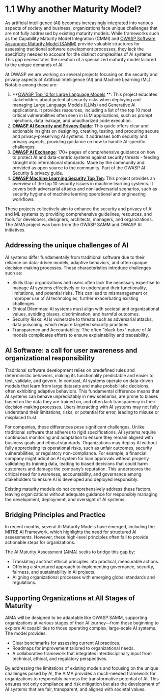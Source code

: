 # 1.1 Why another Maturity Model?

As artificial intelligence (AI) becomes increasingly integrated into various aspects of society and business, organizations face unique challenges that are not fully addressed by existing maturity models. While frameworks such as the Capability Maturity Model Integration (CMMI) and [OWASP Software Assurance Maturity Model (SAMM)](https://owaspsamm.org) provide valuable structures for assessing traditional software development processes, they lack the specificity needed to account for the distinct complexities of AI systems. This gap necessitates the creation of a specialized maturity model tailored to the unique demands of AI.

At OWASP we are working on several projects focusing on the security and privacy aspects of Artificial Intelligence (AI) and Machine Learning (ML). Notable among these are:

1.   **[OWASP Top 10 for Large Language Models](https://owasp.org/www-project-top-10-for-large-language-models/) **: This project educates stakeholders about potential security risks when deploying and managing Large Language Models (LLMs) and Generative AI applications. It provides resources, including a list of the top 10 most critical vulnerabilities often seen in LLM applications, such as prompt injections, data leakage, and unauthorized code execution. 
2. **[OWASP AI Security and Privacy Guide](https://owasp.org/www-project-ai-security-and-privacy-guide/)**: This guide offers clear and actionable insights on designing, creating, testing, and procuring secure and privacy-preserving AI systems. It addresses both security and privacy aspects, providing guidance on how to handle AI-specific challenges.
3. **[OWASP AI Exchange](https://owaspai.org)**: 170+ pages of comprehensive guidance on how to protect AI and data-centric systems against security threats - feeding straight into international standards. Made by the community and provided as open source to the community. Part of the OWASP AI Security & privacy guide.
4. **[OWASP Machine Learning Security Top Ten](https://owasp.org/www-project-machine-learning-security-top-10)**: This project provides an overview of the top 10 security issues in machine learning systems. It covers both adversarial attacks and non-adversarial scenarios, such as security hygiene of machine learning operational and engineering workflows. 

These projects collectively aim to enhance the security and privacy of AI and ML systems by providing comprehensive guidelines, resources, and tools for developers, designers, architects, managers, and organizations. The AIMA project was born from the OWASP SAMM and OWASP AI initiatives.

## Addressing the unique challenges of AI

AI systems differ fundamentally from traditional software due to their reliance on data-driven models, adaptive behaviors, and often opaque decision-making processes. These characteristics introduce challenges such as:
* Skills Gap: organizations and users often lack the necessary expertise to manage AI systems effectively or to understand their functionality, limitations, and potential risks. This can lead to mismanagement or improper use of AI technologies, further exacerbating existing challenges.
* Ethical Dilemmas: AI systems must align with societal and organizational values, avoiding biases, discrimination, and harmful outcomes.
* Security Risks: AI is vulnerable to threats such as adversarial attacks, data poisoning, which require targeted security practices.
* Transparency and Accountability: The often "black-box" nature of AI models complicates efforts to ensure explainability and traceability.

## AI Software: a call for user awareness and organizational responsibility

Traditional software development relies on predefined rules and deterministic behaviors, making its functionality predictable and easier to test, validate, and govern. In contrast, AI systems operate on data-driven models that learn from large datasets and make probabilistic decisions, often exhibiting adaptive behaviors. This fundamental difference means that AI systems can behave unpredictably in new scenarios, are prone to biases based on the data they are trained on, and often lack transparency in their decision-making processes. Users interacting with AI systems may not fully understand their limitations, risks, or potential for error, leading to misuse or misplaced trust.

For companies, these differences pose significant challenges. Unlike traditional software that adheres to rigid specifications, AI systems require continuous monitoring and adaptation to ensure they remain aligned with business goals and ethical standards. Organizations may deploy AI without fully appreciating its operational risks, such as unfair outcomes, security vulnerabilities, or regulatory non-compliance. For example, a financial company might adopt an AI system for loan approvals without properly validating its training data, leading to biased decisions that could harm customers and damage the company’s reputation. This underscores the critical need for awareness, accountability, and governance among stakeholders to ensure AI is developed and deployed responsibly.

Existing maturity models do not comprehensively address these factors, leaving organizations without adequate guidance for responsibly managing the development, deployment, and oversight of AI systems.

## Bridging Principles and Practice

In recent months, several AI Maturity Models have emerged, including the MITRE AI Framework, which highlights the need for structured AI assessments. However, these high-level principles often fail to provide actionable steps for organizations. 

The AI Maturity Assessment (AIMA) seeks to bridge this gap by:
* Translating abstract ethical principles into practical, measurable actions.
* Offering a structured approach to implementing governance, security, fairness, and sustainability in AI projects.
* Aligning organizational processes with emerging global standards and regulations.

## Supporting Organizations at All Stages of Maturity

AIMA will be designed to be adaptable like OWASP SAMM, supporting organizations at various stages of their AI journey—from those beginning to explore AI capabilities to those operating complex, large-scale AI systems. The model provides:
* Clear benchmarks for assessing current AI practices.
* Roadmaps for improvement tailored to organizational needs.
* A collaborative framework that integrates interdisciplinary input from technical, ethical, and regulatory perspectives.

By addressing the limitations of existing models and focusing on the unique challenges posed by AI, the AIMA provides a much-needed framework for organizations to responsibly harness the transformative potential of AI. This ensures not only compliance and risk mitigation but also the development of AI systems that are fair, transparent, and aligned with societal values.
